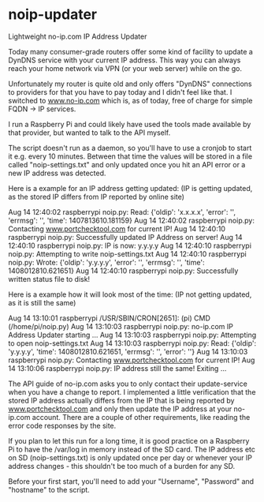 noip-updater
============

Lightweight no-ip.com IP Address Updater

Today many consumer-grade routers offer some kind of facility to update a DynDNS service with your current IP address. This way you can always reach your home network via VPN (or your web server) while on the go.

Unfortunately my router is quite old and only offers "DynDNS" connections to providers for that you have to pay today and I didn't feel like that. I switched to www.no-ip.com which is, as of today, free of charge for simple FQDN -> IP services.

I run a Raspberry Pi and could likely have used the tools made available by that provider, but wanted to talk to the API myself.

The script doesn't run as a daemon, so you'll have to use a cronjob to start it e.g. every 10 minutes. Between that time the values will be stored in a file called "noip-settings.txt" and only updated once you hit an API error or a new IP address was detected.

Here is a example for an IP address getting updated:
(IP is getting updated, as the stored IP differs from IP reported by online site)

Aug 14 12:40:02 raspberrypi noip.py: Read: {'oldip': 'x.x.x.x', 'error': '', 'errmsg': '', 'time': 1407813610.181159}
Aug 14 12:40:02 raspberrypi noip.py: Contacting www.portchecktool.com for current IP!
Aug 14 12:40:10 raspberrypi noip.py: Successfully updated IP Address on server!
Aug 14 12:40:10 raspberrypi noip.py: IP is now: y.y.y.y
Aug 14 12:40:10 raspberrypi noip.py: Attempting to write noip-settings.txt
Aug 14 12:40:10 raspberrypi noip.py: Wrote: {'oldip': 'y.y.y.y', 'error': '', 'errmsg': '', 'time': 1408012810.621651}
Aug 14 12:40:10 raspberrypi noip.py: Successfully written status file to disk!

Here is a example how it will look most of the time:
(IP not getting updated, as it is still the same)

Aug 14 13:10:01 raspberrypi /USR/SBIN/CRON[2651]: (pi) CMD (/home/pi/noip.py)
Aug 14 13:10:03 raspberrypi noip.py: no-ip.com IP Address Updater starting ...
Aug 14 13:10:03 raspberrypi noip.py: Attempting to open noip-settings.txt
Aug 14 13:10:03 raspberrypi noip.py: Read: {'oldip': 'y.y.y.y', 'time': 1408012810.621651, 'errmsg': '', 'error': ''}
Aug 14 13:10:03 raspberrypi noip.py: Contacting www.portchecktool.com for current IP!
Aug 14 13:10:06 raspberrypi noip.py: IP address still the same! Exiting ...

The API guide of no-ip.com asks you to only contact their update-service when you have a change to report. I implemented a little verification that the stored IP address actually differs from the IP that is being reported by www.portchecktool.com and only then update the IP address at your no-ip.com account. There are a couple of other requirements, like reading the error code responses by the site.

If you plan to let this run for a long time, it is good practice on a Raspberry Pi to have the /var/log in memory instead of the SD card. The IP address etc on SD (noip-settings.txt) is only updated once per day or whenever your IP address changes - this shouldn't be too much of a burden for any SD.

Before your first start, you'll need to add your "Username", "Password" and "hostname" to the script.

